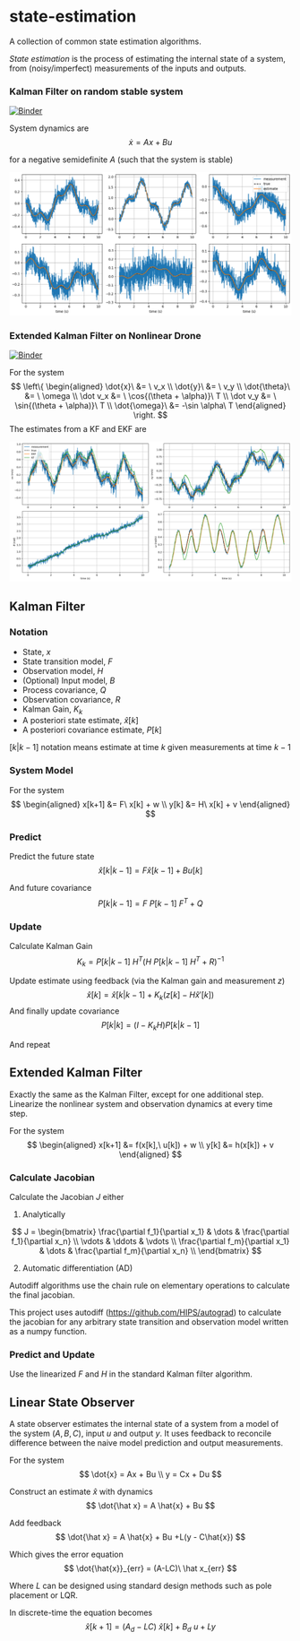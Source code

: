 # state-estimation

A collection of common state estimation algorithms.

*State estimation* is the process of estimating the internal state of a system, from (noisy/imperfect) measurements of the inputs and outputs.

### Kalman Filter on random stable system

[![Binder](https://mybinder.org/badge_logo.svg)](https://mybinder.org/v2/gh/andrelimzs/state-estimation/main?labpath=examples%2Fkf-demo.ipynb)

System dynamics are
$$
\dot x = A x + Bu
$$


for a negative semidefinite $A$ (such that the system is stable)

![overview](https://github.com/andrelimzs/state-estimation/blob/main/doc/plots/noisy_estimate.png?raw=true)

### Extended Kalman Filter on Nonlinear Drone

[![Binder](https://mybinder.org/badge_logo.svg)](https://mybinder.org/v2/gh/andrelimzs/state-estimation/HEAD?labpath=examples/ekf-demo.ipynb)

For the system
$$
\left\{ \begin{aligned}
\dot{x}\  &= \ v_x \\
\dot{y}\  &= \ v_y \\
\dot{\theta}\ &= \ \omega \\
\dot v_x  &= \ \cos{(\theta + \alpha)}\ T \\
\dot v_y  &= \ \sin{(\theta + \alpha)}\ T \\
\dot{\omega}\ &= -\sin \alpha\ T
\end{aligned} \right.
$$
The estimates from a KF and EKF are

![ekf](https://raw.githubusercontent.com/andrelimzs/state-estimation/main/doc/plots/ekf-nonlinear-system.png)



## Kalman Filter

### Notation

- State, $x$
- State transition model, $F$
- Observation model, $H$
- (Optional) Input model, $B$
- Process covariance, $Q$
- Observation covariance, $R$
- Kalman Gain, $K_k$
- A posteriori state estimate, $\hat x[k]$
- A posteriori covariance estimate, $P[k]$

$[k | k-1]$ notation means estimate at time $k$ given measurements at time $k-1$

### System Model

For the system
$$
\begin{aligned}
x[k+1] &= F\ x[k] + w \\
y[k] &= H\ x[k] + v
\end{aligned}
$$

### Predict

Predict the future state
$$
\hat x[k|k-1] = F \hat x[k-1] + Bu[k]
$$

And future covariance 
$$
P[k|k-1] = F\ P[k-1]\ F^T + Q
$$

### Update

Calculate Kalman Gain
$$
K_k = P[k|k-1]\ H^T (H\ P[k|k-1]\ H^T + R)^{-1}
$$


Update estimate using feedback (via the Kalman gain and measurement $z$)
$$
\hat x[k] = \hat x[k|k-1] + K_k (z[k] - H \hat x'[k])
$$
And finally update covariance
$$
P[k|k] = (I - K_k H) P[k|k-1]
$$

And repeat



## Extended Kalman Filter

Exactly the same as the Kalman Filter, except for one additional step. Linearize the nonlinear system and observation dynamics at every time step.

For the system
$$
\begin{aligned}
x[k+1] &= f(x[k],\ u[k]) + w \\
y[k] &= h(x[k]) + v
\end{aligned}
$$

### Calculate Jacobian

Calculate the Jacobian $J$ either

1. Analytically

$$
J = \begin{bmatrix}
\frac{\partial f_1}{\partial x_1} & \dots & \frac{\partial f_1}{\partial x_n} \\
\vdots & \ddots & \vdots \\
\frac{\partial f_m}{\partial x_1} & \dots & \frac{\partial f_m}{\partial x_n} \\
\end{bmatrix}
$$

2. Automatic differentiation (AD)

Autodiff algorithms use the chain rule on elementary operations to calculate the final jacobian. 

This project uses autodiff (https://github.com/HIPS/autograd) to calculate the jacobian for any arbitrary state transition and observation model written as a numpy function.



### Predict and Update

Use the linearized $F$ and $H$ in the standard Kalman filter algorithm.



## Linear State Observer

A state observer estimates the internal state of a system from a model of the system $(A,B,C)$, input $u$ and output $y$. It uses feedback to reconcile difference between the naive model prediction and output measurements.

For the system
$$
\dot{x} = Ax + Bu \\
y = Cx + Du
$$


Construct an estimate $\hat x$ with dynamics
$$
\dot{\hat x} = A \hat{x} + Bu
$$


Add feedback
$$
\dot{\hat x} = A \hat{x} + Bu +L(y - C\hat{x})
$$


Which gives the error equation
$$
\dot{\hat{x}}_{err} = (A-LC)\ \hat x_{err}
$$


Where $L$ can be designed using standard design methods such as pole placement or LQR.

In discrete-time the equation becomes
$$
\hat{x}[k+1] = (A_d - LC)\ \hat{x}[k] + B_d\ u + Ly
$$

